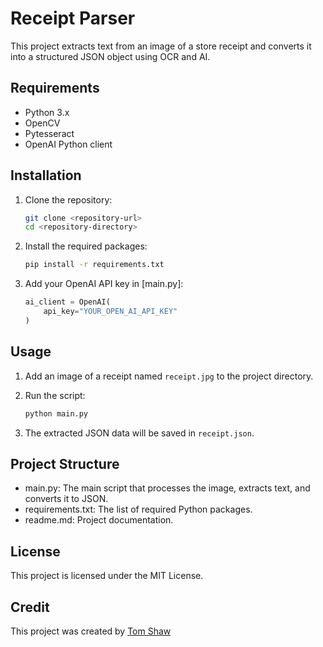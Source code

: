 # Receipt Parser

This project extracts text from an image of a store receipt and converts it into a structured JSON object using OCR and AI.

## Requirements

- Python 3.x
- OpenCV
- Pytesseract
- OpenAI Python client

## Installation

1. Clone the repository:
    ```sh
    git clone <repository-url>
    cd <repository-directory>
    ```

2. Install the required packages:
    ```sh
    pip install -r requirements.txt
    ```

3. Add your OpenAI API key in [main.py]:
    ```python
    ai_client = OpenAI(
        api_key="YOUR_OPEN_AI_API_KEY"
    )
    ```

## Usage

1. Add an image of a receipt named `receipt.jpg` to the project directory.

2. Run the script:
    ```sh
    python main.py
    ```

3. The extracted JSON data will be saved in `receipt.json`.

## Project Structure

- main.py: The main script that processes the image, extracts text, and converts it to JSON.
- requirements.txt: The list of required Python packages.
- readme.md: Project documentation.

## License

This project is licensed under the MIT License.

## Credit

This project was created by [Tom Shaw](https://tomshaw.dev)
